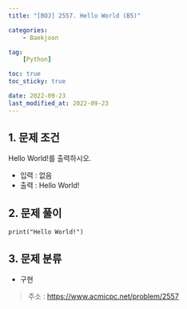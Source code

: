 ```yaml
---
title: "[BOJ] 2557. Hello World (B5)"

categories:
    - Baekjoon

tag:
    [Python]

toc: true
toc_sticky: true

date: 2022-09-23
last_modified_at: 2022-09-23
---
```

## 1. 문제 조건
Hello World!를 출력하시오.
- 입력 : 없음
- 출력 : Hello World!

## 2. 문제 풀이

```
print("Hello World!")
```

## 3. 문제 분류
- 구현

> 주소 : <a href="https://www.acmicpc.net/problem/2557">https://www.acmicpc.net/problem/2557</a>